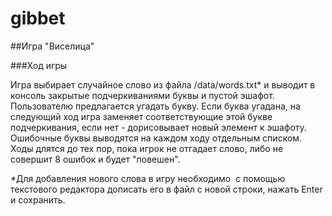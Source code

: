 # gibbet
##Игра "Виселица"

###Ход игры

Игра выбирает случайное слово из файла /data/words.txt* и выводит в консоль закрытые подчеркиваниями буквы и пустой эшафот.
Пользователю предлагается угадать букву.
Если буква угадана, на следующий ход игра заменяет соответствующие этой букве подчеркивания, если нет - дорисовывает новый элемент к эшафоту.
Ошибочные буквы выводятся на каждом ходу отдельным списком.
Ходы длятся до тех пор, пока игрок не отгадает слово, либо не совершит 8 ошибок и будет "повешен".

*Для добавления нового слова в игру необходимо  с помощью текстового редактора дописать его в файл с новой строки, нажать Enter и сохранить.

